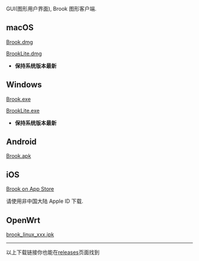 GUI(图形用户界面), Brook 图形客户端.

## macOS

[Brook.dmg](https://github.com/txthinking/brook/releases/latest/download/Brook.dmg)

[BrookLite.dmg](https://github.com/txthinking/brook/releases/latest/download/BrookLite.dmg)

-   **保持系统版本最新**

## Windows

[Brook.exe](https://github.com/txthinking/brook/releases/latest/download/Brook.exe)

[BrookLite.exe](https://github.com/txthinking/brook/releases/latest/download/BrookLite.exe)

-   **保持系统版本最新**

## Android

[Brook.apk](https://github.com/txthinking/brook/releases/latest/download/Brook.apk)

## iOS

[Brook on App Store](https://apps.apple.com/us/app/brook-a-cross-platform-proxy/id1216002642)

请使用非中国大陆 Apple ID 下载.

## OpenWrt

[brook_linux_xxx.ipk](/zh-cn/brook-tproxy-gui)

---

以上下载链接你也能在[releases](https://github.com/txthinking/brook/releases)页面找到
